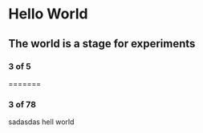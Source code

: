 # Hello World
## The world is a stage for experiments
### 3 of 5
=======
### 3 of 78

sadasdas
hell world
